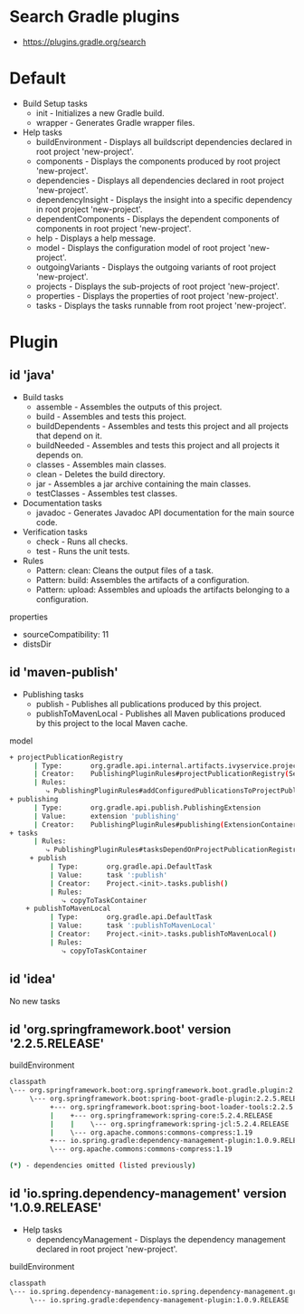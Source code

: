 # Search Gradle plugins

- https://plugins.gradle.org/search

# Default

- Build Setup tasks
  - init - Initializes a new Gradle build.
  - wrapper - Generates Gradle wrapper files.
- Help tasks
  - buildEnvironment - Displays all buildscript dependencies declared in root project 'new-project'.
  - components - Displays the components produced by root project 'new-project'.
  - dependencies - Displays all dependencies declared in root project 'new-project'.
  - dependencyInsight - Displays the insight into a specific dependency in root project 'new-project'.
  - dependentComponents - Displays the dependent components of components in root project 'new-project'.
  - help - Displays a help message.
  - model - Displays the configuration model of root project 'new-project'.
  - outgoingVariants - Displays the outgoing variants of root project 'new-project'.
  - projects - Displays the sub-projects of root project 'new-project'.
  - properties - Displays the properties of root project 'new-project'.
  - tasks - Displays the tasks runnable from root project 'new-project'.

# Plugin

## id 'java'

- Build tasks
  - assemble - Assembles the outputs of this project.
  - build - Assembles and tests this project.
  - buildDependents - Assembles and tests this project and all projects that depend on it.
  - buildNeeded - Assembles and tests this project and all projects it depends on.
  - classes - Assembles main classes.
  - clean - Deletes the build directory.
  - jar - Assembles a jar archive containing the main classes.
  - testClasses - Assembles test classes.
- Documentation tasks
  - javadoc - Generates Javadoc API documentation for the main source code.
- Verification tasks
  - check - Runs all checks.
  - test - Runs the unit tests.
- Rules
  - Pattern: clean<TaskName>: Cleans the output files of a task.
  - Pattern: build<ConfigurationName>: Assembles the artifacts of a configuration.
  - Pattern: upload<ConfigurationName>: Assembles and uploads the artifacts belonging to a configuration.

properties
- sourceCompatibility: 11
- distsDir


## id 'maven-publish'

- Publishing tasks
  - publish - Publishes all publications produced by this project.
  - publishToMavenLocal - Publishes all Maven publications produced by this project to the local Maven cache.

model

```bash
+ projectPublicationRegistry
      | Type:   	org.gradle.api.internal.artifacts.ivyservice.projectmodule.ProjectPublicationRegistry
      | Creator: 	PublishingPluginRules#projectPublicationRegistry(ServiceRegistry)
      | Rules:
         ⤷ PublishingPluginRules#addConfiguredPublicationsToProjectPublicationRegistry(ProjectPublicationRegistry, PublishingExtension)
+ publishing
      | Type:   	org.gradle.api.publish.PublishingExtension
      | Value:  	extension 'publishing'
      | Creator: 	PublishingPluginRules#publishing(ExtensionContainer)
+ tasks
      | Rules:
         ⤷ PublishingPluginRules#tasksDependOnProjectPublicationRegistry(ModelMap<Task>, PublishingExtension)
     + publish
          | Type:   	org.gradle.api.DefaultTask
          | Value:  	task ':publish'
          | Creator: 	Project.<init>.tasks.publish()
          | Rules:
             ⤷ copyToTaskContainer
    + publishToMavenLocal
          | Type:   	org.gradle.api.DefaultTask
          | Value:  	task ':publishToMavenLocal'
          | Creator: 	Project.<init>.tasks.publishToMavenLocal()
          | Rules:
             ⤷ copyToTaskContainer
```

## id 'idea'

No new tasks

## id 'org.springframework.boot' version '2.2.5.RELEASE'

buildEnvironment

```bash
classpath
\--- org.springframework.boot:org.springframework.boot.gradle.plugin:2.2.5.RELEASE
     \--- org.springframework.boot:spring-boot-gradle-plugin:2.2.5.RELEASE
          +--- org.springframework.boot:spring-boot-loader-tools:2.2.5.RELEASE
          |    +--- org.springframework:spring-core:5.2.4.RELEASE
          |    |    \--- org.springframework:spring-jcl:5.2.4.RELEASE
          |    \--- org.apache.commons:commons-compress:1.19
          +--- io.spring.gradle:dependency-management-plugin:1.0.9.RELEASE
          \--- org.apache.commons:commons-compress:1.19

(*) - dependencies omitted (listed previously)
```

## id 'io.spring.dependency-management' version '1.0.9.RELEASE'

- Help tasks
  - dependencyManagement - Displays the dependency management declared in root project 'new-project'.

buildEnvironment

```bash
classpath
\--- io.spring.dependency-management:io.spring.dependency-management.gradle.plugin:1.0.9.RELEASE
     \--- io.spring.gradle:dependency-management-plugin:1.0.9.RELEASE
```
